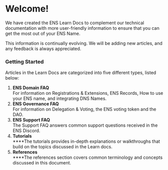 # Welcome!

We have created the ENS Learn Docs to complement our technical documentation with more user-friendly information to ensure that you can get the most out of your ENS Name.

This information is continually evolving. We will be adding new articles, and any feedback is always appreciated.

### Getting Started

Articles in the Learn Docs are categorized into five different types, listed below:

1. **ENS Domain FAQ**\
   For information on Registrations & Extensions, ENS Records, How to use your ENS name, and integrating DNS Names.
2. **ENS Governance FAQ**\
   For information on Delegation & Voting, the ENS voting token and the DAO.
3. **ENS Support FAQ**\
   The Support FAQ answers common support questions received in the ENS Discord.
4. **Tutorials**\
   ****The tutorials provides in-depth explanations or walkthroughs that build on the topics discussed in the Learn docs.
5. **References**\
   ****The references section covers common terminology and concepts discussed in this document.
